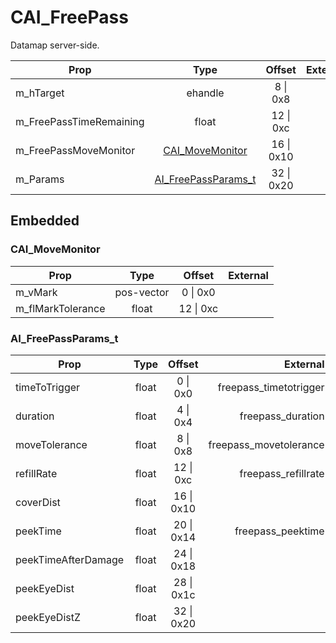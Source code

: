 # CAI_FreePass

Datamap server-side.

|Prop|Type|Offset|External|
|---|:-:|:-:|--:|
|m_hTarget|ehandle|8 \| 0x8||
|m_FreePassTimeRemaining|float|12 \| 0xc||
|m_FreePassMoveMonitor|[CAI_MoveMonitor](#cai_movemonitor)|16 \| 0x10||
|m_Params|[AI_FreePassParams_t](#ai_freepassparams_t)|32 \| 0x20||

## Embedded

### CAI_MoveMonitor

|Prop|Type|Offset|External|
|---|:-:|:-:|--:|
|m_vMark|pos-vector|0 \| 0x0|
|m_flMarkTolerance|float|12 \| 0xc|

### AI_FreePassParams_t

|Prop|Type|Offset|External|
|---|:-:|:-:|--:|
|timeToTrigger|float|0 \| 0x0|freepass_timetotrigger
|duration|float|4 \| 0x4|freepass_duration
|moveTolerance|float|8 \| 0x8|freepass_movetolerance
|refillRate|float|12 \| 0xc|freepass_refillrate
|coverDist|float|16 \| 0x10|
|peekTime|float|20 \| 0x14|freepass_peektime
|peekTimeAfterDamage|float|24 \| 0x18|
|peekEyeDist|float|28 \| 0x1c|
|peekEyeDistZ|float|32 \| 0x20|
